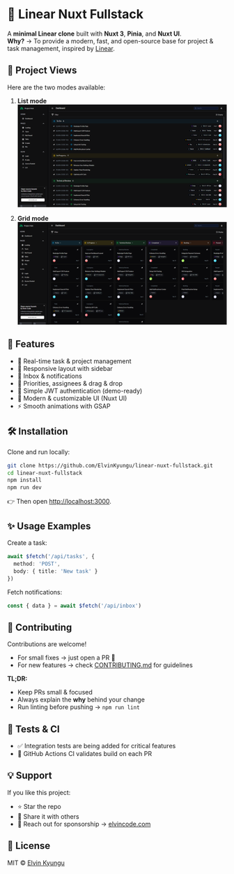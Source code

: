 # 📌 Linear Nuxt Fullstack

A **minimal Linear clone** built with **Nuxt 3**, **Pinia**, and **Nuxt UI**.  
**Why?** → To provide a modern, fast, and open-source base for project & task management, inspired by [Linear](https://linear.app).

## 👀 Project Views

Here are the two modes available:

1. **List mode**  
![List mode](./public/images/preview1.png)

2. **Grid mode**  
![Grid mode](./public/images/preview2.png)

## 🚀 Features

- 📂 Real-time task & project management  
- 📱 Responsive layout with sidebar  
- 🔔 Inbox & notifications  
- 🎯 Priorities, assignees & drag & drop  
- 🔑 Simple JWT authentication (demo-ready)  
- 🎨 Modern & customizable UI (Nuxt UI)  
- ⚡ Smooth animations with GSAP  

## 🛠️ Installation

Clone and run locally:

```bash
git clone https://github.com/ElvinKyungu/linear-nuxt-fullstack.git
cd linear-nuxt-fullstack
npm install
npm run dev
```

👉 Then open [http://localhost:3000](http://localhost:3000).

## ✨ Usage Examples

Create a task:

```ts
await $fetch('/api/tasks', {
  method: 'POST',
  body: { title: 'New task' }
})
```

Fetch notifications:

```ts
const { data } = await $fetch('/api/inbox')
```

## 🤝 Contributing

Contributions are welcome!

* For small fixes → just open a PR 🚦
* For new features → check [CONTRIBUTING.md](./CONTRIBUTING.md) for guidelines

**TL;DR:**

* Keep PRs small & focused
* Always explain the **why** behind your change
* Run linting before pushing → `npm run lint`

## 🧪 Tests & CI

* ✅ Integration tests are being added for critical features
* 🔄 GitHub Actions CI validates build on each PR

## 💡 Support

If you like this project:

* ⭐ Star the repo
* 🔗 Share it with others
* 💌 Reach out for sponsorship → [elvincode.com](https://elvincode.com)

## 📄 License

MIT © [Elvin Kyungu](https://github.com/ElvinKyungu)
